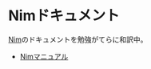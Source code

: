 # Nimドキュメント
[Nim](https://github.com/nim-lang/Nim)のドキュメントを勉強がてらに和訳中。

- [Nimマニュアル](https://github.com/tauplus/nim_doc_ja/blob/master/manual_ja.md)
